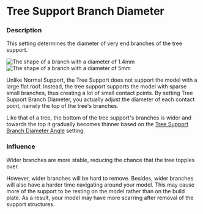Tree Support Branch Diameter
====
### **Description**
This setting determines the diameter of very end branches of the tree support.

![The shape of a branch with a diameter of 1.4mm](../images/support_tree_branch_diameter_1_4mm_5.png)
![The shape of a branch with a diameter of 5mm](../images/support_tree_branch_diameter_5mm.png)

Unlike Normal Support, the Tree Support does not support the model with a large flat roof. Instead, the tree support supports the model with sparse small branches, thus creating a lot of small contact points. By setting Tree Support Branch Diameter, you actually adjust the diameter of each contact point, namely the top of the tree's branches. 

Like that of a tree, the bottom of the tree support's branches is wider and towards the top it gradually becomes thinner based on the [Tree Support Branch Diameter Angle](support_tree_branch_diameter_angle.md) setting. 

### **Influence**
Wider branches are more stable, reducing the chance that the tree topples over. 

However, wider branches will be hard to remove. Besides, wider branches will also have a harder time navigating around your model. This may cause more of the support to be resting on the model rather than on the build plate. As a result, your model may have more scarring after removal of the support structures.